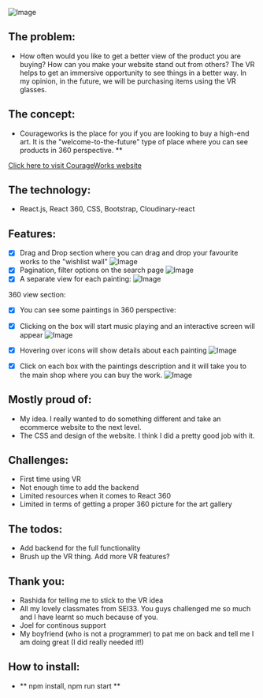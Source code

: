 ![Image](https://res.cloudinary.com/deppqxba7/image/upload/v1568336930/couragework_mainpage_n4uuov.png)

## The problem:

- How often would you like to get a better view of the product you are buying? How can you make your website stand out from others? The VR helps to get an immersive opportunity to see things in a better way. In my opinion, in the future, we will be purchasing items using the VR glasses.



## The concept:

- Courageworks is the place for you if you are looking to buy a high-end art. It is the "welcome-to-the-future" type of place where you can see products in 360 perspective. **

[Click here to visit CourageWorks website](https://pkijowska.github.io/courageworks/#/about)



## The technology:

- React.js, React 360, CSS, Bootstrap, Cloudinary-react



## Features:

- [x] Drag and Drop section where you can drag and drop your favourite works to the "wishlist wall"
![Image](https://res.cloudinary.com/deppqxba7/image/upload/v1569281048/Screen_Shot_2019-09-24_at_09.23.16_ot2ti2.png)
- [x] Pagination, filter options on the search page
![Image](https://res.cloudinary.com/deppqxba7/image/upload/v1569281188/Screen_Shot_2019-09-24_at_09.26.14_i3pwk7.png)
- [x] A separate view for each painting:
![Image](https://res.cloudinary.com/deppqxba7/image/upload/v1569281285/Screen_Shot_2019-09-24_at_09.27.46_ibo1lq.png)

360 view section:
- [x] You can see some paintings in 360 perspective:
- [x] Clicking on the box will start music playing and an interactive screen will appear
![Image](https://res.cloudinary.com/deppqxba7/image/upload/v1569281627/Screen_Shot_2019-09-24_at_09.32.11_r5bcon.png)
- [x] Hovering over icons will show details about each painting
![Image](https://res.cloudinary.com/deppqxba7/image/upload/v1569281628/Screen_Shot_2019-09-24_at_09.32.33_sp1qvz.png)
- [x] Click on each box with the paintings description and it will take you to the main shop where you can
buy the work.
![Image](https://res.cloudinary.com/deppqxba7/image/upload/v1569281625/Screen_Shot_2019-09-24_at_09.33.19_l5vys1.png)



## Mostly proud of:

- My idea. I really wanted to do something different and take an ecommerce website to the next level.
- The CSS and design of the website. I think I did a pretty good job with it.



## Challenges:

- First time using VR
- Not enough time to add the backend  
- Limited resources when it comes to React 360
- Limited in terms of getting a proper 360 picture for the art gallery



## The todos:

- Add backend for the full functionality
- Brush up the VR thing. Add more VR features?

## Thank you:
- Rashida for telling me to stick to the VR idea
- All my lovely classmates from SEI33. You guys challenged me so much and I have learnt so much because of you.
- Joel for continous support
- My boyfriend (who is not a programmer) to pat me on back and tell me I am doing great (I did really needed it!)  

## How to install:

- ** npm install, npm run start **
